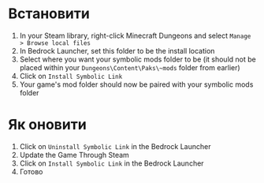 ﻿# Встановити
1. In your Steam library, right-click Minecraft Dungeons and select `Manage > Browse local files`
2. In Bedrock Launcher, set this folder to be the install location
3. Select where you want your symbolic mods folder to be (it should not be placed within your `Dungeons\Content\Paks\~mods` folder from earlier)
4. Click on `Install Symbolic Link`
5. Your game's mod folder should now be paired with your symbolic mods folder

# Як оновити
1. Click on `Uninstall Symbolic Link` in the Bedrock Launcher
2. Update the Game Through Steam
3. Click on `Install Symbolic Link` in the Bedrock Launcher
4. Готово